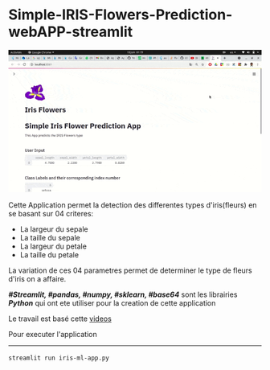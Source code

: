 # Simple-IRIS-Flowers-Prediction-webAPP-streamlit

<!-- ![Iris Flowers](image/iris.jpeg?raw=True "Iris") -->
<p align=center>
  <img src="iris.gif?raw=True" />
</p>

Cette Application permet la detection des differentes types d'iris(fleurs) en se basant sur 04 criteres:
+ La largeur du sepale
+ La taille du sepale
+ La largeur du petale
+ La taille du petale

La variation de ces 04 parametres permet de determiner le type de fleurs d'iris on a affaire.

***#Streamlit, #pandas, #numpy, #sklearn, #base64*** sont les librairies _***Python***_ qui ont ete utiliser pour la creation de cette application

Le travail est basé cette [videos](https://www.youtube.com/watch?v=8M20LyCZDOY&t=15s&ab_channel=DataProfessor)
<br>

Pour executer l'application
***
`streamlit run iris-ml-app.py`
